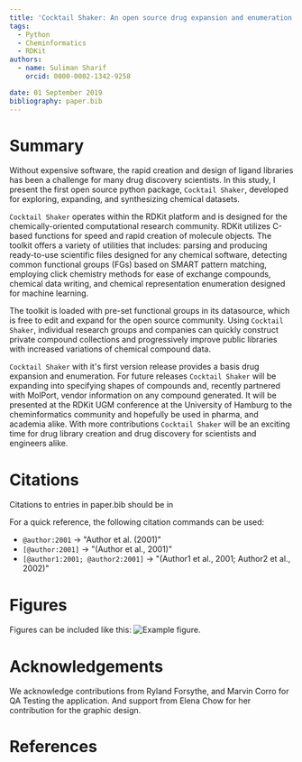 ```yaml
---
title: 'Cocktail Shaker: An open source drug expansion and enumeration library using Python and RDKit.'
tags:
  - Python
  - Cheminformatics
  - RDKit
authors:
  - name: Suliman Sharif
    orcid: 0000-0002-1342-9258

date: 01 September 2019
bibliography: paper.bib
---
```


# Summary

Without expensive software, the rapid creation and design of ligand libraries has been a
challenge for many drug discovery scientists. In this study, I present the first open source
python package, ```Cocktail Shaker```, developed for exploring, expanding, and synthesizing chemical
datasets.

```Cocktail Shaker``` operates within the RDKit platform and is designed for the chemically-oriented
computational research community. RDKit utilizes C-based functions for speed and rapid creation of molecule objects.
The toolkit offers a variety of utilities that includes: parsing and producing ready-to-use scientific files
designed for any chemical software, detecting common functional groups (FGs) based on SMART pattern matching, 
employing click chemistry methods for ease of exchange compounds, chemical data writing, 
and chemical representation enumeration designed for machine learning.

The toolkit is loaded with pre-set functional groups in its datasource, which is free to edit and
expand for the open source community. Using  ```Cocktail Shaker```, individual research groups and
companies can quickly construct private compound collections and progressively improve public
libraries with increased variations of chemical compound data.


```Cocktail Shaker``` with it's first version release provides a basis drug expansion and enumeration. For future
releases ```Cocktail Shaker``` will be expanding into specifying shapes of compounds and, recently partnered with MolPort,
vendor information on any compound generated. It will be presented at the RDKit UGM conference at the University of Hamburg
 to the cheminformatics community and hopefully be used in pharma, and academia alike. With more contributions ```Cocktail Shaker```
 will be an exciting time for drug library creation and drug discovery for scientists and engineers alike. 


# Citations

Citations to entries in paper.bib should be in

For a quick reference, the following citation commands can be used:
- `@author:2001`  ->  "Author et al. (2001)"
- `[@author:2001]` -> "(Author et al., 2001)"
- `[@author1:2001; @author2:2001]` -> "(Author1 et al., 2001; Author2 et al., 2002)"

# Figures

Figures can be included like this: ![Example figure.](figure.png)

# Acknowledgements

We acknowledge contributions from Ryland Forsythe, and Marvin Corro for QA Testing the application. 
And support from Elena Chow for her contribution for the graphic design. 

# References

